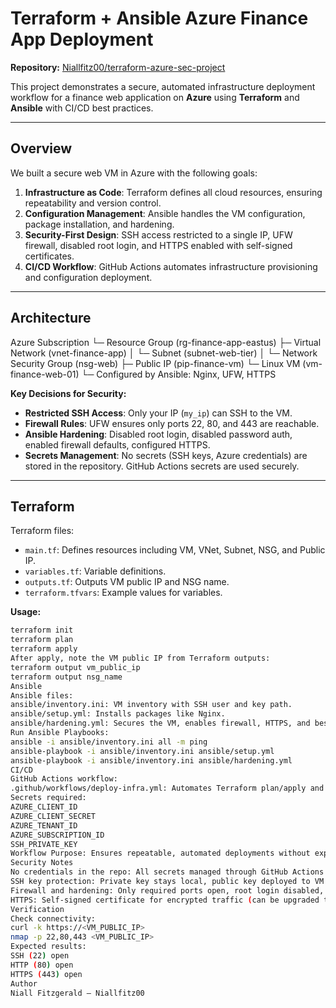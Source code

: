 # Terraform + Ansible Azure Finance App Deployment

**Repository:** [Niallfitz00/terraform-azure-sec-project](https://github.com/Niallfitz00/terraform-azure-sec-project)  

This project demonstrates a secure, automated infrastructure deployment workflow for a finance web application on **Azure** using **Terraform** and **Ansible** with CI/CD best practices.

---

## Overview

We built a secure web VM in Azure with the following goals:

1. **Infrastructure as Code**: Terraform defines all cloud resources, ensuring repeatability and version control.
2. **Configuration Management**: Ansible handles the VM configuration, package installation, and hardening.
3. **Security-First Design**: SSH access restricted to a single IP, UFW firewall, disabled root login, and HTTPS enabled with self-signed certificates.
4. **CI/CD Workflow**: GitHub Actions automates infrastructure provisioning and configuration deployment.

---

## Architecture

Azure Subscription
└─ Resource Group (rg-finance-app-eastus)
├─ Virtual Network (vnet-finance-app)
│ └─ Subnet (subnet-web-tier)
│ └─ Network Security Group (nsg-web)
├─ Public IP (pip-finance-vm)
└─ Linux VM (vm-finance-web-01)
└─ Configured by Ansible: Nginx, UFW, HTTPS

**Key Decisions for Security:**

- **Restricted SSH Access**: Only your IP (`my_ip`) can SSH to the VM.
- **Firewall Rules**: UFW ensures only ports 22, 80, and 443 are reachable.
- **Ansible Hardening**: Disabled root login, disabled password auth, enabled firewall defaults, configured HTTPS.
- **Secrets Management**: No secrets (SSH keys, Azure credentials) are stored in the repository. GitHub Actions secrets are used securely.

---

## Terraform

Terraform files:

- `main.tf`: Defines resources including VM, VNet, Subnet, NSG, and Public IP.
- `variables.tf`: Variable definitions.
- `outputs.tf`: Outputs VM public IP and NSG name.
- `terraform.tfvars`: Example values for variables.

**Usage:**

```bash
terraform init
terraform plan
terraform apply
After apply, note the VM public IP from Terraform outputs:
terraform output vm_public_ip
terraform output nsg_name
Ansible
Ansible files:
ansible/inventory.ini: VM inventory with SSH user and key path.
ansible/setup.yml: Installs packages like Nginx.
ansible/hardening.yml: Secures the VM, enables firewall, HTTPS, and best practices.
Run Ansible Playbooks:
ansible -i ansible/inventory.ini all -m ping
ansible-playbook -i ansible/inventory.ini ansible/setup.yml
ansible-playbook -i ansible/inventory.ini ansible/hardening.yml
CI/CD
GitHub Actions workflow:
.github/workflows/deploy-infra.yml: Automates Terraform plan/apply and Ansible playbooks on push to main.
Secrets required:
AZURE_CLIENT_ID
AZURE_CLIENT_SECRET
AZURE_TENANT_ID
AZURE_SUBSCRIPTION_ID
SSH_PRIVATE_KEY
Workflow Purpose: Ensures repeatable, automated deployments without exposing credentials.
Security Notes
No credentials in the repo: All secrets managed through GitHub Actions secrets.
SSH key protection: Private key stays local, public key deployed to VM via Terraform.
Firewall and hardening: Only required ports open, root login disabled, password auth disabled.
HTTPS: Self-signed certificate for encrypted traffic (can be upgraded to CA-signed).
Verification
Check connectivity:
curl -k https://<VM_PUBLIC_IP>
nmap -p 22,80,443 <VM_PUBLIC_IP>
Expected results:
SSH (22) open
HTTP (80) open
HTTPS (443) open
Author
Niall Fitzgerald – Niallfitz00